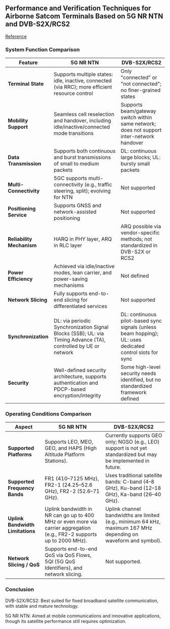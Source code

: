 ##  Performance and Verification Techniques for Airborne Satcom Terminals Based on 5G NR NTN and DVB-S2X/RCS2

[Reference](https://oss.wanfangdata.com.cn/www/%E5%9F%BA%E4%BA%8E5G%20NR%20NTN%E4%B8%8EDVB-S2XRCS2%E7%9A%84%E6%9C%BA%E8%BD%BD%E5%8D%AB%E6%98%9F%E9%80%9A%E4%BF%A1%E7%BB%88%E7%AB%AF%E6%80%A7%E8%83%BD%E5%8F%8A%E9%AA%8C%E8%AF%81%E6%8A%80%E6%9C%AF.ashx?isread=true&type=perio&resourceId=txjs202504005&transaction=%7B%22id%22%3Anull%2C%22transferOutAccountsStatus%22%3Anull%2C%22transaction%22%3A%7B%22id%22%3A%221947188371801546752%22%2C%22status%22%3A1%2C%22createDateTime%22%3Anull%2C%22payDateTime%22%3A1753080859505%2C%22authToken%22%3A%22TGT-2746816-PahkhMFYrSj0BMnnLci9m3csQzJIS4t7REmVtiJ4V2PnWlG1wQ-auth-iploginservice-79c46fff65-4cdpr%22%2C%22user%22%3A%7B%22accountType%22%3A%22Group%22%2C%22key%22%3A%22g_twkjdx%22%7D%2C%22transferIn%22%3A%7B%22accountType%22%3A%22Income%22%2C%22key%22%3A%22PeriodicalFulltext%22%7D%2C%22transferOut%22%3A%7B%22GTimeLimit.g_twkjdx%22%3A3.0%7D%2C%22turnover%22%3A3.0%2C%22orderTurnover%22%3A3.0%2C%22productDetail%22%3A%22perio_txjs202504005%22%2C%22productTitle%22%3Anull%2C%22userIP%22%3A%22140.118.162.83%22%2C%22organName%22%3Anull%2C%22memo%22%3Anull%2C%22orderUser%22%3A%22g_twkjdx%22%2C%22orderChannel%22%3A%22pc%22%2C%22payTag%22%3A%22%22%2C%22webTransactionRequest%22%3Anull%2C%22signature%22%3A%22i3t0ApQTqceKUqXrpf7Oltym8segRRniioSopfeY%2FSuW9hXR4%2FKhYNvCfEyeoXrLMA9zIlYTtKsY%5CnAXkdeUz9FDxAAqaFE2aFI%2BTW6KwaTBXPgIHGeHe9o1y%2Fjx9IMGzmqxeMHMWingIpI3L1PY2h4ceM%5CnKSOuvJKmFLSrgKufYiI%3D%22%7D%2C%22isCache%22%3Afalse%7D)

### System Function Comparison

| Feature                    | 5G NR NTN                                                                                  | DVB-S2X/RCS2                                                                                         |
|----------------------------|--------------------------------------------------------------------------------------------|-------------------------------------------------------------------------------------------------------|
| **Terminal State**         | Supports multiple states: idle, inactive, connected (via RRC); more efficient resource control | Only "connected" or "not connected"; no finer-grained states                                         |
| **Mobility Support**       | Seamless cell reselection and handover, including idle/inactive/connected mode transitions | Supports beam/gateway switch within same network; does not support inter-network handover            |
| **Data Transmission**      | Supports both continuous and burst transmissions of small to medium packets                | DL: continuous large blocks; UL: bursty small packets                                                 |
| **Multi-Connectivity**     | 5GC supports multi-connectivity (e.g., traffic steering, split); evolving for NTN          | Not supported                                                                                         |
| **Positioning Service**    | Supports GNSS and network-assisted positioning                                             | Not supported                                                                                         |
| **Reliability Mechanism**  | HARQ in PHY layer, ARQ in RLC layer                                                        | ARQ possible via vendor-specific methods; not standardized in DVB-S2X or RCS2                         |
| **Power Efficiency**       | Achieved via idle/inactive modes, lean carrier, and power-saving mechanisms                | Not defined                                                                                           |
| **Network Slicing**        | Fully supports end-to-end slicing for differentiated services                              | Not supported                                                                                         |
| **Synchronization** | DL: via periodic Synchronization Signal Blocks (SSB); UL: via Timing Advance (TA), controlled by UE or network | DL: continuous pilot-based sync signals (unless beam hopping); UL: uses dedicated control slots for sync  |
| **Security**         | Well-defined security architecture, supports authentication and PDCP-based encryption/integrity | Some high-level security needs identified, but no standardized framework defined                          |


### Operating Conditions Comparison

| **Aspect**                          | **5G NR NTN**                                                                                                                   | **DVB-S2X/RCS2**                                                                                                |
| ----------------------------------- | ------------------------------------------------------------------------------------------------------------------------------- | --------------------------------------------------------------------------------------------------------------- |
| **Supported Platforms**          | Supports LEO, MEO, GEO, and HAPS (High Altitude Platform Stations).                                                             | Currently supports GEO only; NGSO (e.g., LEO) support is not yet standardized but may be implemented in future. |
| **Supported Frequency Bands**    | FR1 (410–7125 MHz), FR2-1 (24.25–52.6 GHz), FR2-2 (52.6–71 GHz).                                                                | Uses traditional satellite bands: C-band (4–8 GHz), Ku-band (12–18 GHz), Ka-band (26–40 GHz).                   |
| **Uplink Bandwidth Limitations** | Uplink bandwidth in NR can go up to 400 MHz or even more via carrier aggregation (e.g., FR2-2 supports up to 2000 MHz).         | Uplink channel bandwidths are limited (e.g., minimum 64 kHz, maximum 167 MHz depending on waveform and symbol). |
| **Network Slicing / QoS**        | Supports end-to-end QoS via QoS Flows, 5QI (5G QoS Identifiers), and network slicing.                                           | Not supported.                                                                                                  |


### Conclusion

DVB-S2X/RCS2: Best suited for fixed broadband satellite communication, with stable and mature technology.

5G NR NTN: Aimed at mobile communications and innovative applications, though its satellite performance still requires optimization.

